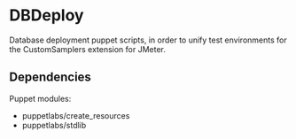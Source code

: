 DBDeploy
========

Database deployment puppet scripts, in order to unify test environments
for the CustomSamplers extension for JMeter.

Dependencies
------------
Puppet modules:
 + puppetlabs/create_resources
 + puppetlabs/stdlib
